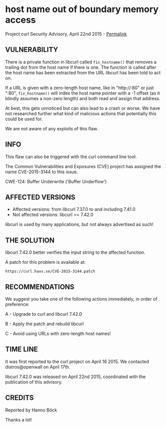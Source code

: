 host name out of boundary memory access 
=======================================

Project curl Security Advisory, April 22nd 2015 -
[Permalink](https://curl.haxx.se/docs/CVE-2015-3144.html)

VULNERABILITY
-------------

There is a private function in libcurl called `fix_hostname()` that removes a
trailing dot from the host name if there is one. The function is called after
the host name has been extracted from the URL libcurl has been told to act on.

If a URL is given with a zero-length host name, like in "http://:80" or just
":80", `fix_hostname()` will index the host name pointer with a -1 offset (as
it blindly assumes a non-zero length) and both read and assign that address.

At best, this gets unnoticed but can also lead to a crash or worse. We have
not researched further what kind of malicious actions that potentially this
could be used for.

We are not aware of any exploits of this flaw.

INFO
----

This flaw can also be triggered with the curl command line tool.

The Common Vulnerabilities and Exposures (CVE) project has assigned the name
CVE-2015-3144 to this issue.

CWE-124: Buffer Underwrite ('Buffer Underflow')

AFFECTED VERSIONS
-----------------

- Affected versions: from libcurl 7.37.0 to and including 7.41.0
- Not affected versions: libcurl >= 7.42.0

libcurl is used by many applications, but not always advertised as such!

THE SOLUTION
------------

libcurl 7.42.0 better verifies the input string to the affected function.

A patch for this problem is available at:

    https://curl.haxx.se/CVE-2015-3144.patch

RECOMMENDATIONS
---------------

We suggest you take one of the following actions immediately, in order of
preference:

A - Upgrade to curl and libcurl 7.42.0

B - Apply the patch and rebuild libcurl

C - Avoid using URLs with zero-length host names!

TIME LINE
---------

It was first reported to the curl project on April 16 2015. We contacted
distros@openwall on April 17th.

libcurl 7.42.0 was released on April 22nd 2015, coordinated with the
publication of this advisory.

CREDITS
-------

Reported by Hanno Böck

Thanks a lot!
